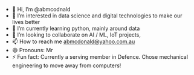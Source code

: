 - 👋 Hi, I’m @abmcodnald
- 👀 I’m interested in data science and digital technologies to make our lives better
- 🌱 I’m currently learning python, mainly around data
- 💞️ I’m looking to collaborate on AI / ML, IoT projects, 
- 📫 How to reach me abmcdonald@yahoo.com.au
- 😄 Pronouns: Mr
- ⚡ Fun fact: Currently a serving member in Defence. Chose mechanical engineering to move away from computers! 

<!---
abmcodnald/abmcodnald is a ✨ special ✨ repository because its `README.md` (this file) appears on your GitHub profile.
You can click the Preview link to take a look at your changes.
--->
